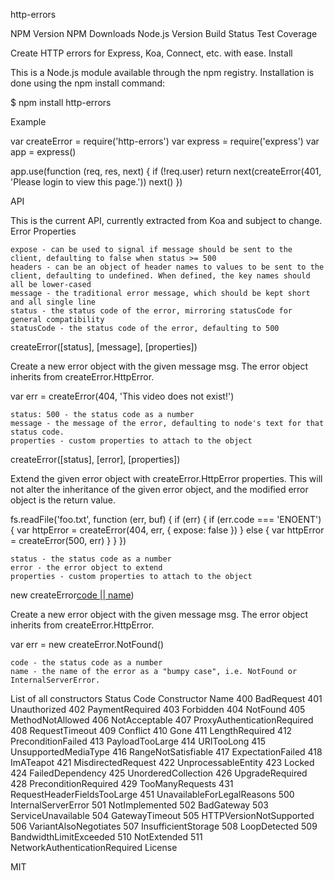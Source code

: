 http-errors

NPM Version NPM Downloads Node.js Version Build Status Test Coverage

Create HTTP errors for Express, Koa, Connect, etc. with ease.
Install

This is a Node.js module available through the npm registry. Installation is done using the npm install command:

$ npm install http-errors

Example

var createError = require('http-errors')
var express = require('express')
var app = express()

app.use(function (req, res, next) {
  if (!req.user) return next(createError(401, 'Please login to view this page.'))
  next()
})

API

This is the current API, currently extracted from Koa and subject to change.
Error Properties

    expose - can be used to signal if message should be sent to the client, defaulting to false when status >= 500
    headers - can be an object of header names to values to be sent to the client, defaulting to undefined. When defined, the key names should all be lower-cased
    message - the traditional error message, which should be kept short and all single line
    status - the status code of the error, mirroring statusCode for general compatibility
    statusCode - the status code of the error, defaulting to 500

createError([status], [message], [properties])

Create a new error object with the given message msg. The error object inherits from createError.HttpError.

var err = createError(404, 'This video does not exist!')

    status: 500 - the status code as a number
    message - the message of the error, defaulting to node's text for that status code.
    properties - custom properties to attach to the object

createError([status], [error], [properties])

Extend the given error object with createError.HttpError properties. This will not alter the inheritance of the given error object, and the modified error object is the return value.

fs.readFile('foo.txt', function (err, buf) {
  if (err) {
    if (err.code === 'ENOENT') {
      var httpError = createError(404, err, { expose: false })
    } else {
      var httpError = createError(500, err)
    }
  }
})

    status - the status code as a number
    error - the error object to extend
    properties - custom properties to attach to the object

new createError[code || name]([msg]))

Create a new error object with the given message msg. The error object inherits from createError.HttpError.

var err = new createError.NotFound()

    code - the status code as a number
    name - the name of the error as a "bumpy case", i.e. NotFound or InternalServerError.

List of all constructors
Status Code 	Constructor Name
400 	BadRequest
401 	Unauthorized
402 	PaymentRequired
403 	Forbidden
404 	NotFound
405 	MethodNotAllowed
406 	NotAcceptable
407 	ProxyAuthenticationRequired
408 	RequestTimeout
409 	Conflict
410 	Gone
411 	LengthRequired
412 	PreconditionFailed
413 	PayloadTooLarge
414 	URITooLong
415 	UnsupportedMediaType
416 	RangeNotSatisfiable
417 	ExpectationFailed
418 	ImATeapot
421 	MisdirectedRequest
422 	UnprocessableEntity
423 	Locked
424 	FailedDependency
425 	UnorderedCollection
426 	UpgradeRequired
428 	PreconditionRequired
429 	TooManyRequests
431 	RequestHeaderFieldsTooLarge
451 	UnavailableForLegalReasons
500 	InternalServerError
501 	NotImplemented
502 	BadGateway
503 	ServiceUnavailable
504 	GatewayTimeout
505 	HTTPVersionNotSupported
506 	VariantAlsoNegotiates
507 	InsufficientStorage
508 	LoopDetected
509 	BandwidthLimitExceeded
510 	NotExtended
511 	NetworkAuthenticationRequired
License

MIT